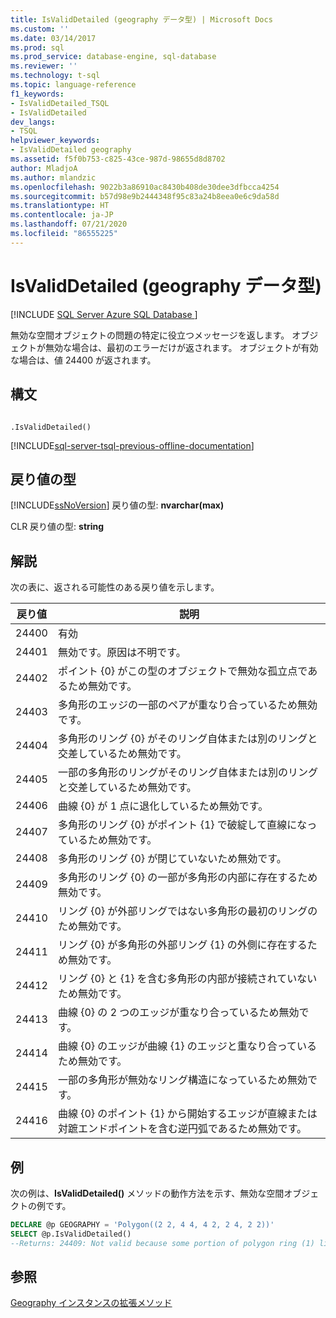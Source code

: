 ```yaml
---
title: IsValidDetailed (geography データ型) | Microsoft Docs
ms.custom: ''
ms.date: 03/14/2017
ms.prod: sql
ms.prod_service: database-engine, sql-database
ms.reviewer: ''
ms.technology: t-sql
ms.topic: language-reference
f1_keywords:
- IsValidDetailed_TSQL
- IsValidDetailed
dev_langs:
- TSQL
helpviewer_keywords:
- IsValidDetailed geography
ms.assetid: f5f0b753-c825-43ce-987d-98655d8d8702
author: MladjoA
ms.author: mlandzic
ms.openlocfilehash: 9022b3a86910ac8430b408de30dee3dfbcca4254
ms.sourcegitcommit: b57d98e9b2444348f95c83a24b8eea0e6c9da58d
ms.translationtype: HT
ms.contentlocale: ja-JP
ms.lasthandoff: 07/21/2020
ms.locfileid: "86555225"
---
```

# <a name="isvaliddetailed-geography-data-type"></a>IsValidDetailed (geography データ型)
[!INCLUDE [SQL Server Azure SQL Database ](../../includes/applies-to-version/sql-asdb.md)]

  無効な空間オブジェクトの問題の特定に役立つメッセージを返します。 オブジェクトが無効な場合は、最初のエラーだけが返されます。 オブジェクトが有効な場合は、値 24400 が返されます。  
  
## <a name="syntax"></a>構文  
  
```  
  
.IsValidDetailed()  
```  
  
[!INCLUDE[sql-server-tsql-previous-offline-documentation](../../includes/sql-server-tsql-previous-offline-documentation.md)]

## <a name="return-types"></a>戻り値の型
 [!INCLUDE[ssNoVersion](../../includes/ssnoversion-md.md)] 戻り値の型: **nvarchar(max)**  
  
 CLR 戻り値の型: **string**  
  
## <a name="remarks"></a>解説  
 次の表に、返される可能性のある戻り値を示します。  
  
|戻り値|説明|  
|------------------|-----------------|  
|24400|有効|  
|24401|無効です。原因は不明です。|  
|24402|ポイント {0} がこの型のオブジェクトで無効な孤立点であるため無効です。|  
|24403|多角形のエッジの一部のペアが重なり合っているため無効です。|  
|24404|多角形のリング {0} がそのリング自体または別のリングと交差しているため無効です。|  
|24405|一部の多角形のリングがそのリング自体または別のリングと交差しているため無効です。|  
|24406|曲線 {0} が 1 点に退化しているため無効です。|  
|24407|多角形のリング {0} がポイント {1} で破綻して直線になっているため無効です。|  
|24408|多角形のリング {0} が閉じていないため無効です。|  
|24409|多角形のリング {0} の一部が多角形の内部に存在するため無効です。|  
|24410|リング {0} が外部リングではない多角形の最初のリングのため無効です。|  
|24411|リング {0} が多角形の外部リング {1} の外側に存在するため無効です。|  
|24412|リング {0} と {1} を含む多角形の内部が接続されていないため無効です。|  
|24413|曲線 {0} の 2 つのエッジが重なり合っているため無効です。|  
|24414|曲線 {0} のエッジが曲線 {1} のエッジと重なり合っているため無効です。|  
|24415|一部の多角形が無効なリング構造になっているため無効です。|  
|24416|曲線 {0} のポイント {1} から開始するエッジが直線または対蹠エンドポイントを含む逆円弧であるため無効です。|  
  
## <a name="examples"></a>例  
 次の例は、**IsValidDetailed()** メソッドの動作方法を示す、無効な空間オブジェクトの例です。  
  
```sql  
DECLARE @p GEOGRAPHY = 'Polygon((2 2, 4 4, 4 2, 2 4, 2 2))'  
SELECT @p.IsValidDetailed()  
--Returns: 24409: Not valid because some portion of polygon ring (1) lies in the interior of a polygon.  
```  
  
## <a name="see-also"></a>参照  
 [Geography インスタンスの拡張メソッド](../../t-sql/spatial-geography/extended-methods-on-geography-instances.md)  
  
  
